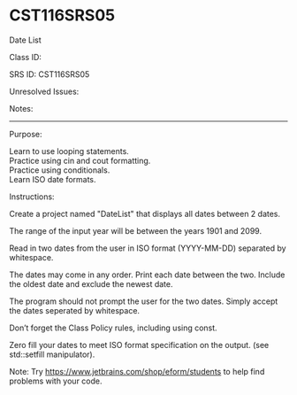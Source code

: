 # CST116SRS05
Date List


Class ID:  

SRS ID: CST116SRS05  

Unresolved Issues:  

Notes:  


---

Purpose:  

Learn to use looping statements.  
Practice using cin and cout formatting.  
Practice using conditionals.  
Learn ISO date formats.  


Instructions:  

Create a project named "DateList" that displays all dates between 2 dates.  

The range of the input year will be between the years 1901 and 2099.  

Read in two dates from the user in ISO format (YYYY-MM-DD) separated by whitespace.  

The dates may come in any order. Print each date between the two. Include the oldest date and exclude the newest date.  

The program should not prompt the user for the two dates. Simply accept the dates seperated by whitespace.  

Don’t forget the Class Policy rules, including using const.  

Zero fill your dates to meet ISO format specification on the output. (see std::setfill manipulator).  

Note: Try https://www.jetbrains.com/shop/eform/students to help find problems with your code. 

